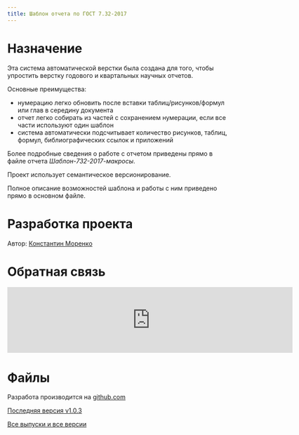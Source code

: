 ```yaml
---
title: Шаблон отчета по ГОСТ 7.32-2017
---
```


<!-- Yandex.Metrika counter -->
<script type="text/javascript" >
   (function(m,e,t,r,i,k,a){m[i]=m[i]||function(){(m[i].a=m[i].a||[]).push(arguments)};
   m[i].l=1*new Date();k=e.createElement(t),a=e.getElementsByTagName(t)[0],k.async=1,k.src=r,a.parentNode.insertBefore(k,a)})
   (window, document, "script", "https://mc.yandex.ru/metrika/tag.js", "ym");

   ym(54197221, "init", {
        clickmap:true,
        trackLinks:true,
        accurateTrackBounce:true
   });
</script>
<noscript><div><img src="https://mc.yandex.ru/watch/54197221" style="position:absolute; left:-9999px;" alt="" /></div></noscript>
<!-- /Yandex.Metrika counter -->

# Назначение

Эта система автоматической верстки была создана для того, чтобы
упростить верстку годового и квартальных научных отчетов.

Основные преимущества:
- нумерацию легко обновить после вставки таблиц/рисунков/формул или глав в
  середину документа
- отчет легко собирать из частей с сохранением нумерации, если все
  части используют один шаблон
- система автоматически подсчитывает количество рисунков, таблиц,
  формул, библиографических ссылок и приложений

Более подробные сведения о работе с отчетом приведены прямо в файле
отчета *Шаблон-732-2017-макросы*.

Проект использует семантическое версионирование.

Полное описание возможностей шаблона и работы с ним приведено прямо в
основном файле.

# Разработка проекта

Автор: [Константин Моренко](http://konstantin-morenko.ru)

# Обратная связь

<script src="https://yastatic.net/q/forms-frontend-ext/_/embed.js"></script><iframe src="https://forms.yandex.ru/u/5d03bf6219621d0da3869577/?iframe=1" frameborder="0" name="ya-form-5d03bf6219621d0da3869577" width="650"></iframe>

# Файлы

Разработа производится на
[github.com](https://github.com/konstantin-morenko/report-732-2017)

[Последняя версия v1.0.3](https://github.com/konstantin-morenko/report-732-2017/archive/v1.0.3.zip)

[Все выпуски и все версии](https://github.com/konstantin-morenko/report-732-2017/releases)
